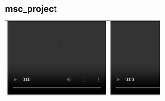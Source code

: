 # msc_project

<table>
  <tr>
    <td>
      <video src="./input/reduced_fps_video_8_fps.mp4" width="320" height="240" controls preload></video>
    </td>
    <td>
      <video src="./output/output_30_fps.mp4" width="320" height="240" controls preload></video>
    </td>
  </tr>
</table>
